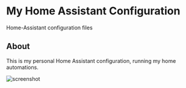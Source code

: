 # My Home Assistant Configuration
Home-Assistant configuration files

## About
This is my personal Home Assistant configuration, running my home automations.

<img src="https://github.com/hemantkamalakar/haconfigs/blob/master/ha2018-11-29-16_28_26.png" alt="screenshot">
